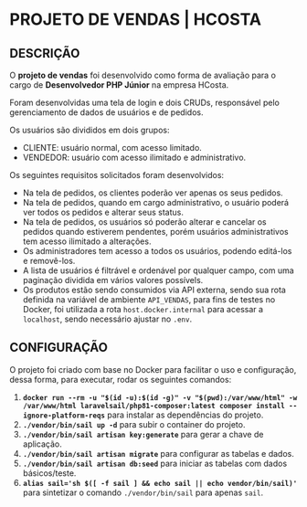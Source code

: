 # PROJETO DE VENDAS | HCOSTA

## DESCRIÇÃO

O **projeto de vendas** foi desenvolvido como forma de avaliação para o cargo de **Desenvolvedor PHP Júnior** na empresa HCosta.

Foram desenvolvidas uma tela de login e dois CRUDs, responsável pelo gerenciamento de dados de usuários e de pedidos.

Os usuários são divididos em dois grupos:
- CLIENTE: usuário normal, com acesso limitado.
- VENDEDOR: usuário com acesso ilimitado e administrativo.

Os seguintes requisitos solicitados foram desenvolvidos:
- Na tela de pedidos, os clientes poderão ver apenas os seus pedidos.
- Na tela de pedidos, quando em cargo administrativo, o usuário poderá ver todos os pedidos e alterar seus status.
- Na tela de pedidos, os usuários só poderão alterar e cancelar os pedidos quando estiverem pendentes, porém usuários administrativos tem acesso ilimitado a alterações.
- Os administradores tem acesso a todos os usuários, podendo editá-los e removê-los.
- A lista de usuários é filtrável e ordenável por qualquer campo, com uma paginação dividida em vários valores possívels.
- Os produtos estão sendo consumidos via API externa, sendo sua rota definida na variável de ambiente ```API_VENDAS```, para fins de testes no Docker, foi utilizada a rota ```host.docker.internal``` para acessar a ```localhost```, sendo necessário ajustar no ```.env```.

## CONFIGURAÇÃO

O projeto foi criado com base no Docker para facilitar o uso e configuração, dessa forma, para executar, rodar os seguintes comandos:

1) **```docker run --rm -u "$(id -u):$(id -g)" -v "$(pwd):/var/www/html" -w /var/www/html laravelsail/php81-composer:latest composer install --ignore-platform-reqs```** para instalar as dependências do projeto.
2) **```./vendor/bin/sail up -d```** para subir o container do projeto.
3) **```./vendor/bin/sail artisan key:generate```** para gerar a chave de aplicação.
4) **```./vendor/bin/sail artisan migrate```** para configurar as tabelas e dados.
5) **```./vendor/bin/sail artisan db:seed```** para iniciar as tabelas com dados básicos/teste.
6) **```alias sail='sh $([ -f sail ] && echo sail || echo vendor/bin/sail)'```** para sintetizar o comando ```./vendor/bin/sail``` para apenas ```sail```.
